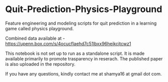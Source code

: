 # Quit-Prediction-Physics-Playground
Feature engineering and modeling scripts for quit prediction in a learning game called physics playground.

Combined data available at - https://upenn.box.com/s/4ocucflaehd7c51lbxx96heikcjtcwz1

This notebook is not set up to run as a standalone script. It is made available primarily to promote trasparency in reserach. The published paper is also uploaded in the repository. 

If you have any questions, kindly contact me at shamya16 at gmail dot com.
